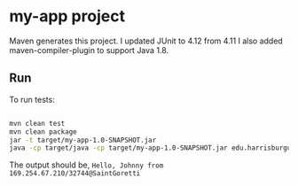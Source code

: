# my-app project

Maven generates this project. I updated JUnit to 4.12 from 4.11
I also added maven-compiler-plugin to support Java 1.8.

## Run

To run tests:

```bash

mvn clean test
mvn clean package
jar -t target/my-app-1.0-SNAPSHOT.jar
java -cp target/java -cp target/my-app-1.0-SNAPSHOT.jar edu.harrisburgu.cisc525.app.Main Johnny
```

The output should be, `Hello, Johnny from 169.254.67.210/32744@SaintGoretti`

